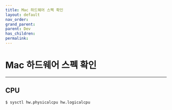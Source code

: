 ```yaml
---
title: Mac 하드웨어 스펙 확인
layout: default
nav_order:
grand_parent:
parent: Dev
has_children:
permalink:
---
```



# Mac 하드웨어 스펙 확인

***

## CPU

```bash
$ sysctl hw.physicalcpu hw.logicalcpu
```
